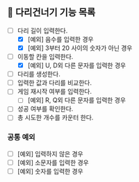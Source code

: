 ## 🚀 다리건너기 기능 목록
- [ ] 다리 길이 입력한다.
  - [X] [예외] 음수를 입력한 경우
  - [X] [예외] 3부터 20 사이의 숫자가 아닌 경우
- [ ] 이동할 칸을 입력한다.
  - [X] [예외] U, D외 다른 문자를 입력한 경우
- [ ] 다리를 생성한다.
- [ ] 입력한 값과 다리를 비교한다.
- [ ] 게임 재시작 여부를 입력한다.
  - [ ] [예외] R, Q외 다른 문자를 입력한 경우
- [ ] 성공 여부를 확인한다.
- [ ] 총 시도한 개수를 카운터 한다.

### 공통 예외
- [ ] [예외] 입력하지 않은 경우
- [ ] [예외] 소문자를 입력한 경우
- [ ] [예외] 숫자를 입력한 경우
